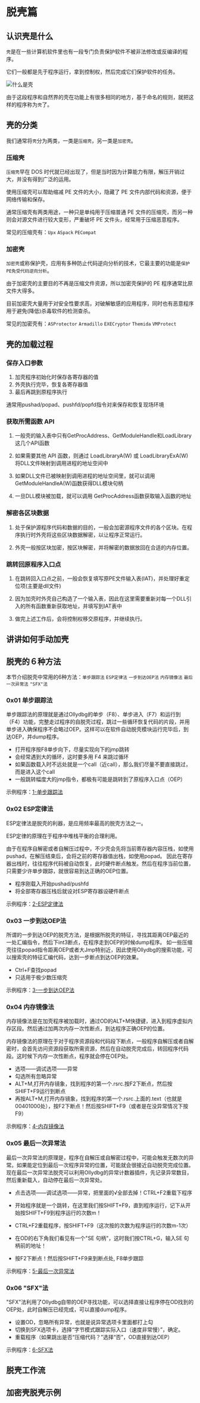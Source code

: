 # 脱壳篇

## 认识壳是什么

`壳`是在一些计算机软件里也有一段专门负责保护软件不被非法修改或反编译的程序。

它们一般都是先于程序运行，拿到控制权，然后完成它们保护软件的任务。

![什么是壳](/reverse/images/what-is-pack.png)

由于这段程序和自然界的壳在功能上有很多相同的地方，基于命名的规则，就把这样的程序称为`壳`了。

## 壳的分类

我们通常将`壳`分为两类，一类是`压缩壳`，另一类是`加密壳`。

### 压缩壳

`压缩壳`早在 DOS 时代就已经出现了，但是当时因为计算能力有限，解压开销过大，并没有得到广泛的运用。

使用压缩壳可以帮助缩减 PE 文件的大小，隐藏了 PE 文件内部代码和资源，便于网络传输和保存。

通常压缩壳有两类用途，一种只是单纯用于压缩普通 PE 文件的压缩壳，而另一种则会对源文件进行较大变形，严重破坏 PE 文件头，经常用于压缩恶意程序。

常见的压缩壳有：`Upx` `ASpack` `PECompat`

### 加密壳

`加密壳`或称保护壳，应用有多种防止代码逆向分析的技术，它最主要的功能是`保护PE免受代码逆向分析`。

由于加密壳的主要目的不再是压缩文件资源，所以加密壳保护的 PE 程序通常比原文件大得多。

目前加密壳大量用于对安全性要求高，对破解敏感的应用程序，同时也有恶意程序用于避免(降低)杀毒软件的检测查杀。

常见的加密壳有：`ASProtector` `Armadillo` `EXECryptor` `Themida` `VMProtect`

## 壳的加载过程

### 保存入口参数

1. 加壳程序初始化时保存各寄存器的值
2. 外壳执行完毕，恢复各寄存器值
3. 最后再跳到原程序执行

通常用pushad/popad、pushfd/popfd指令对来保存和恢复现场环境

### 获取所需函数 API

1. 一般壳的输入表中只有GetProcAddress、GetModuleHandle和LoadLibrary这几个API函数

2. 如果需要其他 API 函数，则通过 LoadLibraryA(W) 或 LoadLibraryExA(W) 将DLL文件映射到调用进程的地址空间中

3. 如果DLL文件已被映射到调用进程的地址空间里，就可以调用 GetModuleHandleA(W)函数获得DLL模块句柄

4. 一旦DLL模块被加载，就可以调用 GetProcAddress函数获取输入函数的地址

### 解密各区块数据

1. 处于保护源程序代码和数据的目的，一般会加密源程序文件的各个区块。在程序执行时外壳将这些区块数据解密，以让程序正常运行。

2. 外壳一般按区块加密，按区块解密，并将解密的数据放回在合适的内存位置。

### 跳转回原程序入口点

1. 在跳转回入口点之前，一般会恢复填写原PE文件输入表(IAT)，并处理好重定位项(主要是dll文件)

2. 因为加壳时外壳自己构造了一个输入表，因此在这里需要重新对每一个DLL引入的所有函数重新获取地址，并填写到IAT表中

3. 做完上述工作后，会将控制权移交原程序，并继续执行。

## 讲讲如何手动加壳

## 脱壳的６种方法

本节介绍脱壳中常用的6种方法：`单步跟踪法` `ESP定律法` `一步到达OEP法` `内存镜像法` `最后一次异常法` `"SFX"法`

### 0x01 单步跟踪法

单步跟踪法的原理就是通过Ollydbg的单步（F8）、单步进入（F7）和运行到（F4）功能，完整走过程序的自脱壳过程，跳过一些循环恢复代码的片段，并用单步进入确保程序不会略过OEP。这样可以在软件自动脱壳模块运行完毕后，到达OEP，并dump程序。

* 打开程序按F8单步向下，尽量实现向下的jmp跳转
* 会经常遇到大的循环，这时要多用 F4 来跳过循环
* 如果函数载入时不远处就是一个call（近call），那么我们尽量不要直接跳过，而是进入这个call
* 一般跳转幅度大的jmp指令，都极有可能是跳转到了原程序入口点（OEP）

示例程序：<a href="/reverse/examples/unpack脱壳篇/1-单步跟踪法.zip">1-单步跟踪法</a>



### 0x02 ESP定律法

ESP定律法是脱壳的利器，是应用频率最高的脱壳方法之一。

ESP定律的原理在于程序中堆栈平衡的合理利用。

由于在程序自解密或者自解压过程中，不少壳会先将当前寄存器内容压栈，如使用pushad，在解压结束后，会将之前的寄存器值出栈，如使用popad。
因此在寄存器出栈时，往往程序代码被自动恢复，此时硬件断点触发。然后在程序当前位置，只需要少许单步跟踪，就很容易到达正确的OEP位置。

* 程序刚载入开始pushad/pushfd
* 将全部寄存器压栈后就设对ESP寄存器设硬件断点

示例程序：<a href="/reverse/examples/unpack脱壳篇/2-ESP定律法.zip">2-ESP定律法</a>


### 0x03 一步到达OEP法

所谓的一步到达OEP的脱壳方法，是根据所脱壳的特征，寻找其距离OEP最近的一处汇编指令，然后下int3断点，在程序走到OEP的时候dump程序。
如一些压缩壳往往popad指令距离OEP或者大Jmp特别近，因此使用Ollydbg的搜索功能，可以搜索壳的特征汇编代码，达到一步断点到达OEP的效果。

* Ctrl+F查找popad
* 只适用于极少数压缩壳

示例程序：<a href="/reverse/examples/unpack脱壳篇/3-一步到达OEP.zip">3-一步到达OEP法</a>


### 0x04 内存镜像法

内存镜像法是在加壳程序被加载时，通过OD的ALT+M快捷键，进入到程序虚拟内存区段。然后通过加两次内存一次性断点，到达程序正确OEP的位置。

内存镜像法的原理在于对于程序资源段和代码段下断点，一般程序自解压或者自解密时，会首先访问资源段获取所需资源，然后在自动脱壳完成后，转回程序代码段。这时候下内存一次性断点，程序就会停在OEP处。

* 选项——调试选项——异常
* 勾选所有忽略异常
* ALT+M,打开内存镜象，找到程序的第一个.rsrc.按F2下断点，然后按SHIFT+F9运行到断点
* 再按ALT+M,打开内存镜象，找到程序的第一个.rsrc.上面的.text（也就是00401000处），按F2下断点！然后按SHIFT+F9（或者是在没异常情况下按F9）

示例程序：<a href="/reverse/examples/unpack脱壳篇/4-内存镜像法.zip">4-内存镜像法</a>

### 0x05 最后一次异常法

最后一次异常法的原理是，程序在自解压或自解密过程中，可能会触发无数次的异常。如果能定位到最后一次程序异常的位置，可能就会很接近自动脱壳完成位置。现在最后一次异常法脱壳可以利用Ollydbg的异常计数器插件，先记录异常数目，然后重新载入，自动停在最后一次异常处。

* 点击选项——调试选项——异常，把里面的√全部去掉！CTRL+F2重载下程序
* 开始程序就是一个跳转，在这里我们按SHIFT+F9，直到程序运行，记下从开始按SHIFT+F9到程序运行的次数m！

* CTRL+F2重载程序，按SHIFT+F9（这次按的次数为程序运行的次数m-1次）
* 在OD的右下角我们看见有一个"SE 句柄"，这时我们按CTRL+G，输入SE 句柄前的地址！
* 按F2下断点！然后按SHIFT+F9来到断点处, F8单步跟踪

示例程序：<a href="/reverse/examples/unpack脱壳篇/5-最后一次异常法.zip">5-最后一次异常法</a>


### 0x06 "SFX"法

"SFX"法利用了Ollydbg自带的OEP寻找功能，可以选择直接让程序停在OD找到的OEP处，此时自解压已经完成，可以直接dump程序。

* 设置OD，忽略所有异常，也就是说异常选项卡里面都打上勾
* 切换到SFX选项卡，选择“字节模式跟踪实际入口（速度非常慢）”，确定。
* 重载程序（如果跳出是否“压缩代码？”选择“否”，OD直接到达OEP）

示例程序：<a href="/reverse/examples/unpack脱壳篇/6-SFX法.zip">6-SFX法</a>


## 脱壳工作流

## 加密壳脱壳示例
